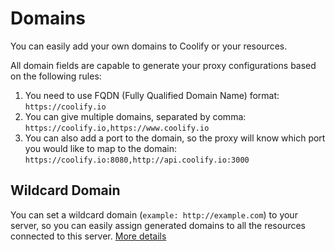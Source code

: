 # Domains

You can easily add your own domains to Coolify or your resources.

All domain fields are capable to generate your proxy configurations based on the following rules:

1. You need to use FQDN (Fully Qualified Domain Name) format: `https://coolify.io`
2. You can give multiple domains, separated by comma: `https://coolify.io,https://www.coolify.io`
3. You can also add a port to the domain, so the proxy will know which port you would like to map to the domain: `https://coolify.io:8080,http://api.coolify.io:3000`


## Wildcard Domain

You can set a wildcard domain (`example: http://example.com`) to your server, so you can easily assign generated domains to all the resources connected to this server. [More details](/servers.md#wildcard-domain)